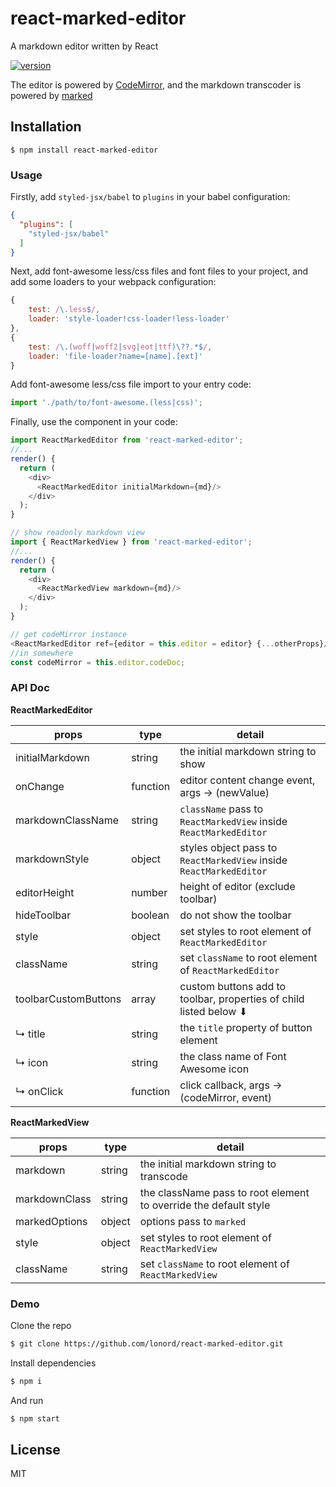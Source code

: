 # react-marked-editor
A markdown editor written by React

[![version](https://img.shields.io/npm/v/react-marked-editor.svg?style=flat)](https://www.npmjs.com/package/react-marked-editor)

The editor is powered by [CodeMirror](http://codemirror.net), and the markdown transcoder is powered by [marked](https://github.com/chjj/marked)

## Installation

```shell
$ npm install react-marked-editor
```

### Usage

Firstly, add `styled-jsx/babel` to `plugins` in your babel configuration:

```json
{
  "plugins": [
    "styled-jsx/babel"
  ]
}
```

Next, add font-awesome less/css files and font files to your project, and add some loaders to your webpack configuration:

```js
{
    test: /\.less$/,
    loader: 'style-loader!css-loader!less-loader'
},
{
    test: /\.(woff|woff2|svg|eot|ttf)\??.*$/,
    loader: 'file-loader?name=[name].[ext]'
}
```

Add font-awesome less/css file import to your entry code:

```js
import './path/to/font-awesome.(less|css)';
```

Finally, use the component in your code:

```js
import ReactMarkedEditor from 'react-marked-editor';
//...
render() {
  return (
    <div>
      <ReactMarkedEditor initialMarkdown={md}/>
    </div>
  );
}

// show readonly markdown view
import { ReactMarkedView } from 'react-marked-editor';
//...
render() {
  return (
    <div>
      <ReactMarkedView markdown={md}/>
    </div>
  );
}

// get codeMirror instance
<ReactMarkedEditor ref={editor = this.editor = editor} {...otherProps}/>
//in somewhere
const codeMirror = this.editor.codeDoc;
```

### API Doc

**ReactMarkedEditor**

|          props         |   type   |                      detail                                        |
|------------------------|----------|--------------------------------------------------------------------|
| initialMarkdown        |  string  | the initial markdown string to show                                |
| onChange               | function | editor content change event, args -> (newValue)                    |
| markdownClassName      |  string  | `className` pass to `ReactMarkedView` inside `ReactMarkedEditor`   |
| markdownStyle          |  object  | styles object pass to `ReactMarkedView` inside `ReactMarkedEditor` |
| editorHeight           |  number  | height of editor (exclude toolbar)                                 |
| hideToolbar            |  boolean | do not show the toolbar                                            |
| style                  |  object  | set styles to root element of `ReactMarkedEditor`                  |
| className              |  string  | set `className` to root element of `ReactMarkedEditor`             |
| toolbarCustomButtons   |  array   | custom buttons add to toolbar, properties of child listed below ⬇︎ |
| ↳ title                |  string  | the `title` property of button element                             |
| ↳ icon                 |  string  | the class name of Font Awesome icon                                |
| ↳ onClick              | function | click callback, args -> (codeMirror, event)                        |

**ReactMarkedView**

|          props         |   type   |                      detail                                        |
|------------------------|----------|--------------------------------------------------------------------|
| markdown               |  string  | the initial markdown string to transcode                           |
| markdownClass          |  string  | the className pass to root element to override the default style   |
| markedOptions          |  object  | options pass to `marked`                                           |
| style                  |  object  | set styles to root element of `ReactMarkedView`                    |
| className              |  string  | set `className` to root element of `ReactMarkedView`               |

### Demo

Clone the repo

```bash
$ git clone https://github.com/lonord/react-marked-editor.git
```

Install dependencies

```bash
$ npm i
```

And run

```bash
$ npm start
```

## License

MIT